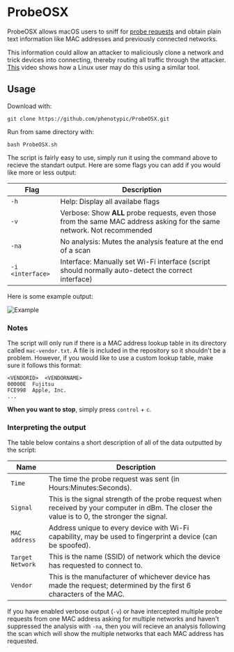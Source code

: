 # ProbeOSX

ProbeOSX allows macOS users to sniff for [probe requests](https://medium.com/@brannondorsey/wi-fi-is-broken-3f6054210fa5) and obtain plain text information like MAC addresses and previously connected networks.

This information could allow an attacker to maliciously clone a network and trick devices into connecting, thereby routing all traffic through the attacker. [This](https://www.youtube.com/watch?v=Z8RHMUSYTiA&frags=pl%2Cwn) video shows how a Linux user may do this using a similar tool.

## Usage

Download with:
```
git clone https://github.com/phenotypic/ProbeOSX.git
```

Run from same directory with:
```
bash ProbeOSX.sh
```


The script is fairly easy to use, simply run it using the command above to recieve the standart output. Here are some flags you can add if you would like more or less output:

| Flag | Description |
| --- | --- |
| `-h` | Help: Display all availabe flags |
| `-v` | Verbose: Show **ALL** probe requests, even those from the same MAC address asking for the same network. Not recommended |
| `-na` | No analysis: Mutes the analysis feature at the end of a scan |
| `-i <interface>` | Interface: Manually set Wi-Fi interface (script should normally auto-detect the correct interface) |

Here is some example output:

![Example](https://i.ibb.co/nP3ynSm/Screenshot-2018-12-18-at-09-46-17.png)

### Notes

The script will only run if there is a MAC address lookup table in its directory called `mac-vendor.txt`. A file is included in the repository so it shouldn't be a problem. However, if you would like to use a custom lookup table, make sure it follows this format:

```
<VENDORID>	<VENDORNAME>
00000E	Fujitsu
FCE998	Apple, Inc.
...
```

**When you want to stop**, simply press `control` + `c`.

### Interpreting the output

The table below contains a short description of all of the data outputted by the script:

| Name | Description |
| --- | --- |
| `Time` | The time the probe request was sent (in Hours:Minutes:Seconds). |
| `Signal` | This is the signal strength of the probe request when received by your computer in dBm. The closer the value is to 0, the stronger the signal. |
| `MAC address` | Address unique to every device with Wi-Fi capability, may be used to fingerprint a device (can be spoofed). |
| `Target Network` | This is the name (SSID) of network which the device has requested to connect to. |
| `Vendor` | This is the manufacturer of whichever device has made the request; determined by the first 6 characters of the MAC. |

If you have enabled verbose output (`-v`) or have intercepted multiple probe requests from one MAC address asking for multiple networks and haven't suppressed the analysis with `-na`, then you will recieve an analysis following the scan which will show the multiple networks that each MAC address has requested.
